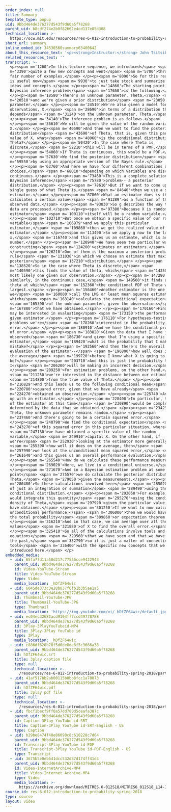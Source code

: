 ```yaml
---
order_index: null
title: Summary
template_type: popup
uid: 9bbd464de376277d543f9d60a5f78268
parent_uid: b8cdf274e2b0f82662e4cd137e85d308
technical_location: >-
  https://ocw.mit.edu/resources/res-6-012-introduction-to-probability-spring-2018/part-ii-inference-limit-theorems/summary
short_url: summary
inline_embed_id: 34530560summary63400642
about_this_resource_text: '<p><strong>Instructor:</strong> John Tsitsiklis</p>'
related_resources_text: ''
transcript: >-
  <p><span m='1260'>In this lecture sequence, we introduced</span> <span
  m='3390'>quite a few new concepts and went</span> <span m='5700'>through a
  fair number of examples.</span> </p><p><span m='8090'>So for this reason, it
  is useful now</span> <span m='9930'>to just take stock and summarize the key
  ideas and concepts.</span> </p><p><span m='14860'>The starting point in a
  Bayesian inference problem</span> <span m='17650'>is the following.</span>
  </p><p><span m='18580'>There's an unknown parameter, Theta,</span> <span
  m='20510'>and we're given a prior distribution</span> <span m='23050'>for that
  parameter.</span> </p><p><span m='24510'>We're also given a model for the
  observations, X,</span> <span m='28690'>in terms of a distribution that
  depends</span> <span m='31240'>on the unknown parameter, Theta.</span>
  </p><p><span m='34140'>The inference problem is as follows.</span>
  </p><p><span m='36610'>We will be given the value of the random variable
  X.</span> </p><p><span m='40590'>And then we want to find the posterior
  distribution</span> <span m='43690'>of Theta, that is, given this particular
  value of X, what</span> <span m='48060'>is the conditional distribution of
  Theta?</span> </p><p><span m='50420'>In the case where Theta is
  discrete,</span> <span m='52210'>this will be in terms of a PMF.</span>
  </p><p><span m='54060'>If Theta is continuous, this would be a PDF.</span>
  </p><p><span m='57630'>We find the posterior distribution</span> <span
  m='59550'>by using an appropriate version of the Bayes rule.</span>
  </p><p><span m='62760'>And here we have four different combinations or four
  choices,</span> <span m='68010'>depending on which variables are discrete or
  continuous.</span> </p><p><span m='73460'>This is a complete solution to the
  Bayesian inference</span> <span m='75780'>problem-- a posterior
  distribution.</span> </p><p><span m='78610'>But if we want to come up with a
  single guess of what Theta is,</span> <span m='84640'>then we use a so-called
  estimator.</span> </p><p><span m='87860'>What an estimator does is that it
  calculates a certain value</span> <span m='91289'>as a function of the
  observed data.</span> </p><p><span m='93830'>So g describes the way that the
  data are processed.</span> </p><p><span m='97380'>Because X is random, the
  estimator</span> <span m='100110'>itself will be a random variable.</span>
  </p><p><span m='102710'>But once we obtain a specific value of our random
  variable</span> <span m='106979'>and we apply this particular
  estimator,</span> <span m='109860'>then we get the realized value of the
  estimator.</span> </p><p><span m='113490'>So we apply g now to the lowercase
  x,</span> <span m='116740'>and this gives us an estimate, which is actually a
  number.</span> </p><p><span m='120940'>We have seen two particular ways of
  constructing</span> <span m='124200'>estimates or estimators.</span>
  </p><p><span m='126210'>One of them is the maximum a posteriori probability
  rule</span> <span m='131038'>in which we choose an estimate that maximizes the
  posterior</span> <span m='137210'>distribution.</span> </p><p><span
  m='138520'>So in the case where Theta is discrete,</span> <span
  m='140590'>this finds the value of theta, which</span> <span m='143500'>is the
  most likely one given our observation.</span> </p><p><span m='147280'>And
  similarly, in the continuous case,</span> <span m='149560'>it finds a value of
  theta at which</span> <span m='152360'>the conditional PDF of Theta would be
  largest.</span> </p><p><span m='156460'>Another estimator is the one that
  we</span> <span m='160000'>call the LMS or least mean squares estimator,
  which</span> <span m='163140'>calculates the conditional expectation</span>
  <span m='165390'>of the unknown parameter, given the observations</span> <span
  m='167880'>that we have obtained.</span> </p><p><span m='170160'>Finally, we
  may be interested in evaluating</span> <span m='173150'>the performance of a
  given estimator.</span> </p><p><span m='176110'>For hypotheses-testing
  problems we're</span> <span m='178260'>interested in the probability of
  error.</span> </p><p><span m='180910'>And we have the conditional probability
  of error.</span> </p><p><span m='183820'>Given the data that I have just
  observed</span> <span m='186730'>and given that I'm using a specific
  estimator,</span> <span m='189420'>what is the probability that I make a
  mistake?</span> </p><p><span m='192560'>And then there's the overall
  evaluation of the estimator--</span> <span m='196800'>how well does it do on
  the average</span> <span m='199720'>before I know what X is going to
  be?</span> </p><p><span m='203710'>And this is just the probability that
  I</span> <span m='206200'>will be making an incorrect decision.</span>
  </p><p><span m='209250'>For estimation problems, on the other hand,</span>
  <span m='211250'>we're interested in the distance between our estimates</span>
  <span m='214800'>from the true value of Theta.</span> </p><p><span
  m='216829'>And this leads us to the following conditional mean</span> <span
  m='220780'>squared error, given that we have already</span> <span
  m='224270'>obtained an observation.</span> </p><p><span m='225740'>And we come
  up with an estimator.</span> </p><p><span m='228400'>In particular, the value
  of the estimator at this time</span> <span m='230890'>would be completely
  determined by the data that we obtained.</span> </p><p><span m='234230'>But
  Theta, the unknown parameter remains random.</span> </p><p><span
  m='237460'>And there's going to be a certain squared error.</span>
  </p><p><span m='240790'>We find the conditional expectation</span> <span
  m='243270'>of this squared error in this particular situation, where</span>
  <span m='247130'>we have obtained a specific value of the random
  variable,</span> <span m='249910'>capital X. On the other hand, if
  we're</span> <span m='252930'>looking at the estimator more generally,</span>
  <span m='255390'>how well it does on the average, then</span> <span
  m='257990'>we look at the unconditional mean squared error,</span> <span
  m='261640'>and this gives us an overall performance evaluation.</span>
  </p><p><span m='265540'>How do we calculate these performance measures?</span>
  </p><p><span m='269020'>Here, we live in a conditional universe.</span>
  </p><p><span m='271670'>And in a Bayesian estimation problem at some
  point</span> <span m='275570'>we do calculate the posterior distribution of
  Theta,</span> <span m='279050'>given the measurements.</span> </p><p><span
  m='280480'>So these calculations involved here</span> <span m='285020'>consist
  of just an integration or summation</span> <span m='289490'>using the
  conditional distribution.</span> </p><p><span m='292050'>For example, here we
  would integrate this quantity</span> <span m='295270'>using the conditional
  density of Theta,</span> <span m='297920'>given the particular value that we
  have obtained.</span> </p><p><span m='301250'>If we want to now calculate the
  unconditional performance,</span> <span m='306000'>then we would have to use
  the total probability</span> <span m='309860'>or expectation theorem.</span>
  </p><p><span m='316210'>And in that case, we can average over all the possible
  values</span> <span m='321880'>of X to find the overall error.</span>
  </p><p><span m='325410'>So all of the calculations involve tools and
  equations</span> <span m='329560'>that we have seen and that we have used in
  the past,</span> <span m='332790'>so it is just a matter of connecting those
  tools</span> <span m='336400'>with the specific new concepts that we have
  introduced here.</span> </p>
embedded_media:
  - uid: 65fa77d11a50d217c77556cce9422943
    parent_uid: 9bbd464de376277d543f9d60a5f78268
    id: Video-YouTube-Stream
    title: Video-YouTube-Stream
    type: Video
    media_location: _hDfZF64wic
  - uid: 6045de373c3e28b837f6fb1b3b5ae1a5
    parent_uid: 9bbd464de376277d543f9d60a5f78268
    id: Thumbnail-YouTube-JPG
    title: Thumbnail-YouTube-JPG
    type: Thumbnail
    media_location: 'https://img.youtube.com/vi/_hDfZF64wic/default.jpg'
  - uid: ec04ec32682acd9194ff7ccd49778788
    parent_uid: 9bbd464de376277d543f9d60a5f78268
    id: 3Play-3PlayYouTubeid-MP4
    title: 3Play-3Play YouTube id
    type: 3Play
    media_location: _hDfZF64wic
  - uid: c886df620b70f5d0de8de8f5c3666a38
    parent_uid: 9bbd464de376277d543f9d60a5f78268
    id: hDfZF64wic.srt
    title: 3play caption file
    type: null
    technical_location: >-
      /resources/res-6-012-introduction-to-probability-spring-2018/part-ii-inference-limit-theorems/summary/hDfZF64wic.srt
  - uid: 41af517bb2ab00115b0bb8fcc1a78073
    parent_uid: 9bbd464de376277d543f9d60a5f78268
    id: hDfZF64wic.pdf
    title: 3play pdf file
    type: null
    technical_location: >-
      /resources/res-6-012-introduction-to-probability-spring-2018/part-ii-inference-limit-theorems/summary/hDfZF64wic.pdf
  - uid: fbcf1becf9ff0a57dd780d5ceafa387c
    parent_uid: 9bbd464de376277d543f9d60a5f78268
    id: Caption-3Play YouTube id-SRT
    title: Caption-3Play YouTube id-SRT-English - US
    type: Caption
  - uid: b29be8474f48e86090c8c610228c7d64
    parent_uid: 9bbd464de376277d543f9d60a5f78268
    id: Transcript-3Play YouTube id-PDF
    title: Transcript-3Play YouTube id-PDF-English - US
    type: Transcript
  - uid: 3675b5e0eb641dcc532d87d174ff41d4
    parent_uid: 9bbd464de376277d543f9d60a5f78268
    id: Video-InternetArchive-MP4
    title: Video-Internet Archive-MP4
    type: Video
    media_location: >-
      https://archive.org/download/MITRES.6-012S18/MITRES6_012S18_L14-10_300k.mp4
course_id: res-6-012-introduction-to-probability-spring-2018
type: course
layout: video
---
```

